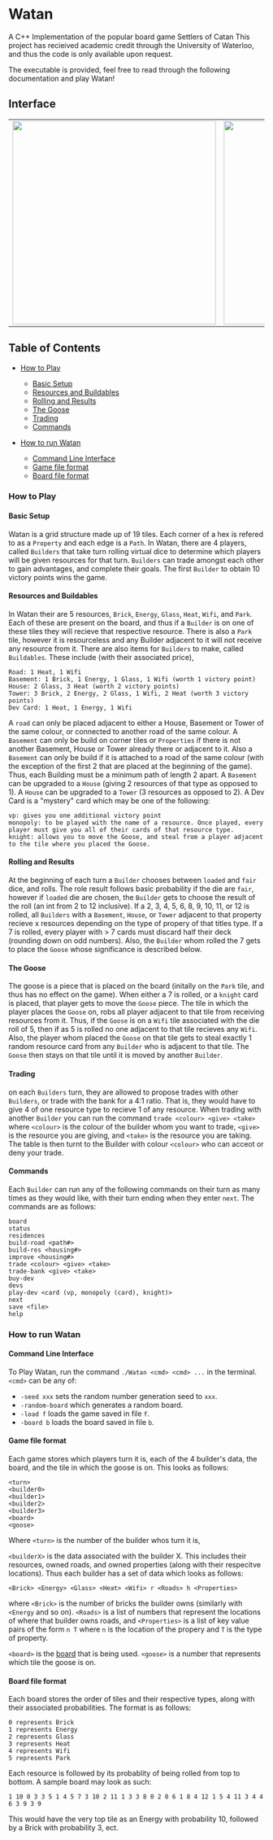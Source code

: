 # Watan

A C++ Implementation of the popular board game Settlers of Catan
This project has recieived academic credit through the University of Waterloo, and thus the code is only available upon request. 

The executable is provided, feel free to read through the following documentation and play Watan!

## Interface

<table align="center">
    <tr>
        <td>
            <img src="https://github.com/IsaacWatt/Watan/blob/master/docs/board1.png" width="400px">
        </td>
        <td>
            <img src="https://github.com/IsaacWatt/Watan/blob/master/docs/command-line2.png" width="400px">
        </td>
    </tr>
</table>

## Table of Contents

- [How to Play](#how-to-play)
  - [Basic Setup](#basic-setup)
  - [Resources and Buildables](#resources-and-buildables)
  - [Rolling and Results](#rolling-and-results)
  - [The Goose](#the-goose)
  - [Trading](#trading)
  - [Commands](#commands)
  
- [How to run Watan](#how-to-run-watan)
  - [Command Line Interface](#command-line-interface)
  - [Game file format](#game-file-format)
  - [Board file format](#board-file-format)

### How to Play

#### Basic Setup 
Watan is a grid structure made up of 19 tiles. Each corner of a hex is refered to as a `Property` and each edge is
a `Path`. In Watan, there are 4 players, called `Builders` that take turn rolling virtual dice to determine which players will be given resources for that turn. `Builders` can trade amongst each other to gain advantages, and complete their goals. The first `Builder` to obtain 10 victory points wins the game. 

#### Resources and Buildables
In Watan their are 5 resources, 
`Brick`, `Energy`, `Glass`, `Heat`, `Wifi`, and `Park`. Each of these are present on the board, and thus if a `Builder` is on one of these tiles they will recieve that respective resource. There is also a `Park` tile, however it is resourceless and any Builder adjacent to it will not receive any resource from it. There are also items for `Builders` to make, called `Buildables`. These include (with their associated price), 

```
Road: 1 Heat, 1 Wifi 
Basement: 1 Brick, 1 Energy, 1 Glass, 1 Wifi (worth 1 victory point)
House: 2 Glass, 3 Heat (worth 2 victory points)
Tower: 3 Brick, 2 Energy, 2 Glass, 1 Wifi, 2 Heat (worth 3 victory points)
Dev Card: 1 Heat, 1 Energy, 1 Wifi
```

A `road` can only be placed adjacent to either a House, Basement or Tower of the same colour, or connected to another road of the same colour. A `Basement` can only be build on corner tiles or `Properties` if there is not another Basement, House or Tower already there or adjacent to it. Also a `Basement` can only be build if it is attached to a road of the same colour (with the exception of the first 2 that are placed at the beginning of the game). Thus, each Building must be a minimum path of length 2 apart. A `Basement` can be upgraded to a `House` (giving 2 resources of that type as opposed to 1). A `House` can be upgraded to a `Tower` (3 resources as opposed to 2). A Dev Card is a "mystery" card which may be one of the following: 

```
vp: gives you one additional victory point
monopoly: to be played with the name of a resource. Once played, every player must give you all of their cards of that resource type. 
knight: allows you to move the Goose, and steal from a player adjacent to the tile where you placed the Goose. 
```

#### Rolling and Results
At the beginning of each turn a `Builder` chooses between `loaded` and `fair` dice, and rolls. The role result follows basic probability if the die are `fair`, however if `loaded` die are chosen, the `Builder` gets to choose the result of the roll (an int from 2 to 12 inclusive). If a 2, 3, 4, 5, 6, 8, 9, 10, 11, or 12 is rolled, all `Builders` with a `Basement`, `House`, or `Tower` adjacent to that property recieve x resources depending on the type of propery of that titles type. If a 7 is rolled, every player with > 7 cards must discard half their deck (rounding down on odd numbers). Also, the `Builder` whom rolled the 7 gets to place the `Goose` whose significance is described below. 

#### The Goose
The goose is a piece that is placed on the board (initally on the `Park` tile, and thus has no effect on the game). When either a 7 is rolled, or a `knight` card is placed, that player gets to move the `Goose` piece. The tile in which the player places the `Goose` on, robs all player adjacent to that tile from receiving resources from it. Thus, if the `Goose` is on a `Wifi` tile associated with the die roll of 5, then if as 5 is rolled no one adjacent to that tile recieves any `Wifi`. Also, the player whom placed the `Goose` on that tile gets to steal exactly 1 random resource card from any `Builder` who is adjacent to that tile. The `Goose` then stays on that tile until it is moved by another `Builder`. 

#### Trading
on each `Builders` turn, they are allowed to propose trades with other `Builders`, or trade with the bank for a 4:1 ratio. That is, they would have to give 4 of one resource type to recieve 1 of any resource. When trading with another `Builder` you can run the command `trade <colour> <give> <take>` where `<colour>` is the colour of the builder whom you want to trade, `<give>` is the resource you are giving, and `<take>` is the resource you are taking. The table is then turnt to the Builder with colour `<colour>` who can acceot or deny your trade. 

#### Commands
Each `Builder` can run any of the following commands on their turn as many times as they would like, with their turn ending when they enter `next`. The commands are as follows: 
```
board
status  
residences
build-road <path#>
build-res <housing#>
improve <housing#>
trade <colour> <give> <take>
trade-bank <give> <take>
buy-dev
devs
play-dev <card (vp, monopoly (card), knight)>
next
save <file>
help
```

### How to run Watan

#### Command Line Interface

To Play Watan, run the command `./Watan <cmd> <cmd> ...` in the terminal. `<cmd>` can be any of:
- `-seed xxx` sets the random number generation seed to `xxx`. 
- `-random-board` which generates a random board. 
- `-load f` loads the game saved in file `f`. 
- `-board b` loads the board saved in file `b`. 

#### Game file format

Each game stores which players turn it is, each of the 4 builder's data, the board, and the tile in which the goose is on. This looks as follows:
```
<turn>
<builder0>
<builder1>
<builder2>
<builder3>
<board>
<goose>
```
Where `<turn>` is the number of the builder whos turn it is, 

`<builderX>` is the data associated with the builder X. This includes their resources, owned roads, and owned properties (along with their respecitve locations). 
Thus each builder has a set of data which looks as follows: 
```
<Brick> <Energy> <Glass> <Heat> <Wifi> r <Roads> h <Properties>
```
where `<Brick>` is the number of bricks the builder owns (similarly with `<Energy` and so on). `<Roads>` is a list of numbers that represent the locations of where that builder owns roads, and `<Properties>` is a list of key value pairs of the form 
`n T` where `n` is the location of the propery and `T` is the type of property. 

`<board>` is the [board](#board-file-format) that is being used. 
`<goose>` is a number that represents which tile the goose is on. 

#### Board file format

Each board stores the order of tiles and their respective types, along with their associated probabilities. The format is as follows: 

```
0 represents Brick
1 represents Energy
2 represents Glass
3 represents Heat
4 represents Wifi
5 represents Park
```
Each resource is followed by its probablity of being rolled from top to bottom. A sample board may look as such: 

`1 10 0 3 3 5 1 4 5 7 3 10 2 11 1 3 3 8 0 2 0 6 1 8 4 12 1 5 4 11 3 4 4 6 3 9 3 9`

This would have the very top tile as an Energy with probability 10, followed by a Brick with probability 3, ect. 
